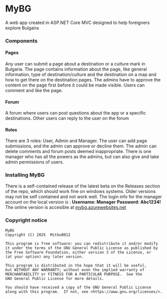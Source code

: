 # MyBG
A web app created in ASP.NET Core MVC designed to help foreigners explore Bulgaira

### Components
#### Pages
Any user can submit a page about a destination or a culture mark in Bulgaria. The page contains information about the page, like general information, type of destination/culture and the destination on a map and how to get there on the destination pages. The admins have to approve the content on the page first before it could be made visible. Users can comment and like the page.
#### Forum
A forum where users can post questions about the app or a specific destinations. Other users can reply to the user on the forum
#### Roles
There are 3 roles: User, Admin and Manager.
The user can add page submissions, and the admin can approve or decline them. The admin can delete comments and forum posts deemed inappropriate. There is one manager who has all the powers as the admins, but can also give and take admin permissions of users.

### Installing MyBG
There is a self-contained release of the latest beta on the Releases section of the repo, which should work fine on windows systems. Older versions may not be self contained and not work well. The login info for the manager account on the local version is :
__Username: Manager__
__Password: Abc1234!__
The online version is accesible at [mybg.azurewebsites.net](https://mybg.azurewebsites.net)

### Copyright notice
```
MyBG
Copyright (C) 2025  Mitko0012

This program is free software: you can redistribute it and/or modify
it under the terms of the GNU General Public License as published by
the Free Software Foundation, either version 3 of the License, or
(at your option) any later version.

This program is distributed in the hope that it will be useful,
but WITHOUT ANY WARRANTY; without even the implied warranty of
MERCHANTABILITY or FITNESS FOR A PARTICULAR PURPOSE.  See the
GNU General Public License for more details.

You should have received a copy of the GNU General Public License
along with this program.  If not, see <https://www.gnu.org/licenses/>.

```
